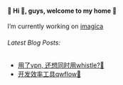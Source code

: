
#### 🌟 Hi 👋, guys, welcome to my home 🌟
I’m currently working on [imagica](https://get.imagica.ai/)
  
###### Latest Blog Posts:
* [用了vpn, 还想同时用whistle?🤔](https://www.yuque.com/wangym0203/auh6f6/rug76vscpwx4otbm)
* [开发效率工具qwflow🤩](https://www.yuque.com/wangym0203/auh6f6/whuh8suw5dnf0wlh)
